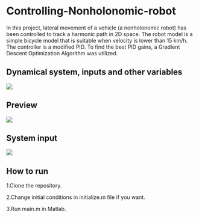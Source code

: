 # Controlling-Nonholonomic-robot
In this project, lateral movement of a vehicle (a nonholonomic robot) has been controlled to track a harmonic path in 2D space.
The robot model is a simple bicycle model that is suitable when velocity is lower than 15 km/h. The controller is a modified PID. To find the best PID gains, a Gradient Descent Optimization Algorithm was utilized.


## Dynamical system, inputs and other variables
<div align="left">
  <img src="https://github.com/MustafaLotfi/Vehicle-Lateral-Control/blob/main/docs/images/1.png">
</div>

## Preview
<div align="left">
  <img src="https://github.com/MustafaLotfi/Vehicle-Lateral-Control/blob/main/docs/images/2.gif">
</div>

## System input
<div align="left">
  <img src="https://github.com/MustafaLotfi/Vehicle-Lateral-Control/blob/main/docs/images/3.jpg">
</div>

## How to run
1.Clone the repository.

2.Change initial conditions in initialize.m file if you want.

3.Run main.m in Matlab.